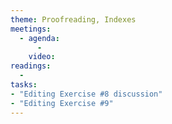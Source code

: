 ```yaml
---
theme: Proofreading, Indexes
meetings:
  - agenda:
      -
    video:
readings:
  -
tasks:
- "Editing Exercise #8 discussion"
- "Editing Exercise #9"
---
```

